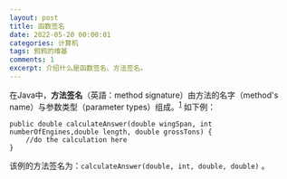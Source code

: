 ```yaml
---
layout: post
title: 函数签名
date: 2022-05-20 00:00:01
categories: 计算机
tags: 鸦鸦的维基
comments: 1
excerpt: 介绍什么是函数签名、方法签名。
---
```


在Java中，**方法签名**（英語：method signature）由方法的名字（method's name）与参数类型（parameter types）组成。<sup>[1][1]</sup> 如下例：

```
public double calculateAnswer(double wingSpan, int numberOfEngines,double length, double grossTons) {
    //do the calculation here
}
```

该例的方法签名为：`calculateAnswer(double, int, double, double)` 。

[1]: https://docs.oracle.com/javase/tutorial/java/javaOO/methods.html  "Oracle文档 - Defining Methods"